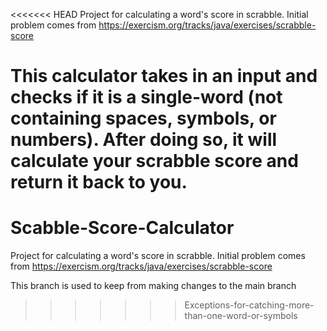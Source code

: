 <<<<<<< HEAD
Project for calculating a word's score in scrabble. Initial problem comes from https://exercism.org/tracks/java/exercises/scrabble-score

This calculator takes in an input and checks if it is a single-word (not containing spaces, symbols, or numbers). 
After doing so, it will calculate your scrabble score and return it back to you.
=======
# Scabble-Score-Calculator
Project for calculating a word's score in scrabble. Initial problem comes from https://exercism.org/tracks/java/exercises/scrabble-score

This branch is used to keep from making changes to the main branch
>>>>>>> Exceptions-for-catching-more-than-one-word-or-symbols
